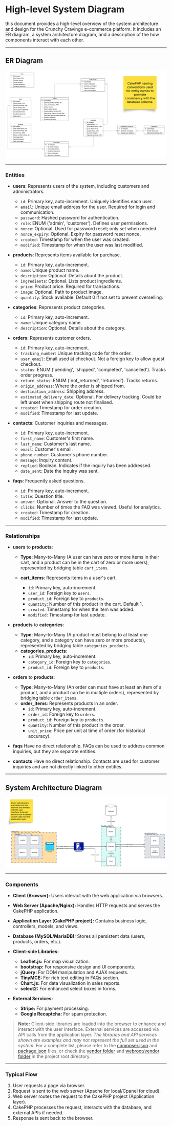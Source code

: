 
# High-level System Diagram
this document provides a high-level overview of the system architecture and design for the Crunchy Cravings e-commerce platform. It includes an ER diagram, a system architecture diagram, and a description of the how components interact with each other.

---

## ER Diagram
<img src="erd/CrunchyCravings-Iteration2-ERD.png" alt="Crunchy Cravings ERD"/>

---

### Entities

- **users**: Represents users of the system, including customers and administrators.
    - `id`: Primary key, auto-increment. Uniquely identifies each user.
    - `email`: Unique email address for the user. Required for login and communication.
    - `password`: Hashed password for authentication.
    - `role`: ENUM ('admin', 'customer'). Defines user permissions.
    - `nonce`: Optional. Used for password reset; only set when needed.
    - `nonce_expiry`: Optional. Expiry for password reset nonce.
    - `created`: Timestamp for when the user was created.
    - `modified`: Timestamp for when the user was last modified.


- **products**: Represents items available for purchase.
    - `id`: Primary key, auto-increment.
    - `name`: Unique product name.
    - `description`: Optional. Details about the product.
    - `ingredients`: Optional. Lists product ingredients.
    - `price`: Product price. Required for transactions.
    - `image`: Optional. Path to product image.
    - `quantity`: Stock available. Default 0 if not set to prevent overselling.


- **categories**: Represents product categories.
    - `id`: Primary key, auto-increment.
    - `name`: Unique category name.
    - `description`: Optional. Details about the category.


- **orders**: Represents customer orders.
    - `id`: Primary key, auto-increment.
    - `tracking_number`: Unique tracking code for the order.
    - `user_email`: Email used at checkout. Not a foreign key to allow guest checkout.
    - `status`: ENUM ('pending', 'shipped', 'completed', 'cancelled'). Tracks order progress.
    - `return_status`: ENUM ('not_returned', 'returned'). Tracks returns.
    - `origin_address`: Where the order is shipped from.
    - `destination_address`: Shipping address.
    - `estimated_delivery_date`: Optional. For delivery tracking. Could be left unset when shipping route not finalised.
    - `created`: Timestamp for order creation.
    - `modified`: Timestamp for last update.


- **contacts**: Customer inquiries and messages.
    - `id`: Primary key, auto-increment.
    - `first_name`: Customer's first name.
    - `last_name`: Customer's last name.
    - `email`: Customer's email.
    - `phone_number`: Customer's phone number.
    - `message`: Inquiry content.
    - `replied`: Boolean. Indicates if the inquiry has been addressed.
    - `date_sent`: Date the inquiry was sent.


- **faqs**: Frequently asked questions.
    - `id`: Primary key, auto-increment.
    - `title`: Question title.
    - `answer`: Optional. Answer to the question.
    - `clicks`: Number of times the FAQ was viewed. Useful for analytics.
    - `created`: Timestamp for creation.
    - `modified`: Timestamp for last update.

---

### Relationships
- **users** to **products**:
  - **Type**: Many-to-Many (A user can have zero or more items in their cart, and a product can be in the cart of zero or more users),
  represented by bridging table `cart_items`.

  - **cart_items**: Represents items in a user's cart.
      - `id`: Primary key, auto-increment.
      - `user_id`: Foreign key to `users`.
      - `product_id`: Foreign key to `products`.
      - `quantity`: Number of this product in the cart. Default 1.
      - `created`: Timestamp for when the item was added.
      - `modified`: Timestamp for last update.


- **products** to **categories**:
  - **Type**: Many-to-Many (A product must belong to at least one category, and a category can have zero or more products), represented by bridging table `categories_products`.
  - **categories_products**:
      - `id`: Primary key, auto-increment.
      - `category_id`: Foreign key to `categories`.
      - `product_id`: Foreign key to `products`.


- **orders** to **products**:
  - **Type**: Many-to-Many (An order can must have at least an item of a product, and a product can be in multiple orders), represented by bridging table `order_items`.
  - **order_items**: Represents products in an order.
      - `id`: Primary key, auto-increment.
      - `order_id`: Foreign key to `orders`.
      - `product_id`: Foreign key to `products`.
      - `quantity`: Number of this product in the order.
      - `unit_price`: Price per unit at time of order (for historical accuracy).


- **faqs** Have no direct relationship. FAQs can be used to address common inquiries, but they are separate entities.


- **contacts** Have no direct relationship. Contacts are used for customer inquiries and are not directly linked to other entities.

---

## System Architecture Diagram
<img src="CrunchyCravings-System_Diagram.png" alt="Crunchy Cravings System Diagram"/>

---

### Components
- **Client (Browser):** Users interact with the web application via browsers.
- **Web Server (Apache/Nginx):** Handles HTTP requests and serves the CakePHP application.
- **Application Layer (CakePHP project):** Contains business logic, controllers, models, and views.
- **Database (MySQL/MariaDB):** Stores all persistent data (users, products, orders, etc.).

- **Client-side Libraries:**
    - **Leaflet.js:** For map visualization.
    - **bootstrap:** For responsive design and UI components.
    - **jQuery:** For DOM manipulation and AJAX requests.
    - **TinyMCE:** For rich text editing in FAQs section.
    - **Chart.js:** For data visualization  in sales reports.
    - **select2:** For enhanced select boxes in forms.

- **External Services:**
  - **Stripe:** For payment processing.
  - **Google Recaptcha:** For spam protection.

> **Note:**
> Client-side libraries are loaded into the browser to enhance and interact with the user interface.
> External services are accessed via API calls from the application layer.
> *The libraries and API services shown are examples and may not represent the full set used in the system.*
> For a complete list, please refer to the [composer.json](../composer.json) and [package.json](../package.json) files, or check the [vendor folder](../vendor) and [webroot/vendor folder](../webroot/vendor) in the project root directory.

---

### Typical Flow
1. User requests a page via browser.
2. Request is sent to the web server (Apache for local/Cpanel for cloud).
3. Web server routes the request to the CakePHP project (Application layer).
4. CakePHP processes the request, interacts with the database, and external APIs if needed.
5. Response is sent back to the browser.
